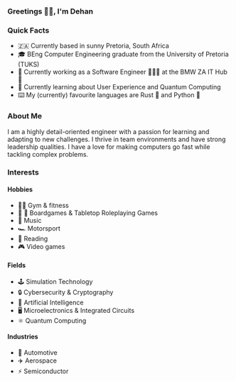 ### Greetings 👋🏻, I'm Dehan

### Quick Facts
- 🇿🇦 Currently based in sunny Pretoria, South Africa
- 🎓 BEng Computer Engineering graduate from the University of Pretoria (TUKS)
- 💼 Currently working as a Software Engineer 👨🏻‍💻 at the BMW ZA IT Hub 🤖
- 🌱 Currently learning about User Experience and Quantum Computing
- ⌨️ My (currently) favourite languages are Rust 🦀 and Python 🐍

### About Me
I am a highly detail-oriented engineer with a passion for learning and adapting to new challenges. I thrive in team environments and have strong leadership qualities. I have a love for making computers go fast while tackling complex problems.

### Interests
#### Hobbies
- 🏋🏻 Gym & fitness
- 🐉 🎲 Boardgames & Tabletop Roleplaying Games
- 🎸 Music
- 🏎️ Motorsport
- 📖 Reading
- 🎮 Video games

#### Fields
- 🕹 Simulation Technology
- 🔒 Cybersecurity & Cryptography
- 🧠 Artificial Intelligence
- 🖥️ Microelectronics & Integrated Circuits
- ⚛️ Quantum Computing

#### Industries
- 🚗 Automotive
- ✈️ Aerospace
- ⚡️ Semiconductor
<!-- 
### Find Me
- 🐙 Github: [@dehan-jl](https://github.com/dehan-jl)
- 📧 Email: [dehan.lamprecht@outlook.com](mailto:dehan.lamprecht@outlook.com)
- 🔗 LinkedIn: [dehanjl](https://www.linkedin.com/in/dehanjl/)
- 🌐 Website: [dehan-jl.io](https://dehan-jl.io) -->
<!-- #### Programming Languages
- Python
- Rust
- Java, Kotlin, & Groovy
- Golang
- C & C++
- Assembly
- JavaScript & TypeScript
- VHDL & Verilog
- PostgreSQL
#### Frameworks
- Docker & Kubernetes
- NumPy & Pandas
- Tensorflow
- Flask
- Spring Boot, Quarkus, & Spock
- React
- QT -->


<!--
**dehan-jl/dehan-jl** is a ✨ _special_ ✨ repository because its `README.md` (this file) appears on your GitHub profile.

Here are some ideas to get you started:

- 🔭 I’m currently working on ...
- 🌱 I’m currently learning ...
- 👯 I’m looking to collaborate on ...
- 🤔 I’m looking for help with ...
- 💬 Ask me about ...
- 📫 How to reach me: ...
- 😄 Pronouns: ...
- ⚡ Fun fact: ...
-->

